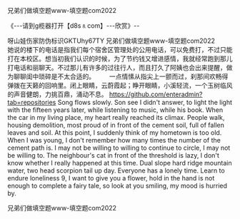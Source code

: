 兄弟们做填空题www-填空题com2022

《---请到g榄器打开【d8s⒏com】---欣赏》--

呀山娃伤家防伪标识GKTUhy67TY
兄弟们做填空题www-填空题com2022　　她说的楼下的电话是指我们每个宿舍区管理处的公用电话，可以免费打，不过只能打在本校区。想当初我们认识的时候，为了节约钱又增进感情，我就经常跑到那儿打电话和丽聊天。不过那儿有许多的过往行人，而且打久了阿姨也会出来提醒，做为聊聊闺中琐碎是不太合适的。
　　一点情愫从指尖上一颤而过，刹那间欢畅得弹拨在天籁的回响里。闭上眼睛，云蔚霞起；睁开眼睛，小溪轻流，一个玉树临风的声音健朗，力挑百鼎，涌动不息。
https://github.com/enteradmin?tab=repositories
Song flows slowly.
Son see I didn't answer, to light the light with the fifteen years later, while listening to music, while his book.
When the car in my living place, my heart really reached its climax.
People walk, housing demolition, most proud of in front of the cement soil, full of fallen leaves and soil.
At this point, I suddenly think of my hometown is too old.
When I was young, I don't remember how many times the number of the cement path is.
I may not be willing to willing to continue to circle, I may not be willing to.
The neighbour's cat in front of the threshold is lazy, I don't know whether I really happened at this time.
Dual slope hard ridge mountain water, two head scorpion tail up day.
Everyone has a lonely time.
Learn to endure loneliness
9, I want to give you a flower, hold in the hand is not enough to complete a fairy tale, so look at you smiling, my mood is hurried by.




兄弟们做填空题www-填空题com2022
